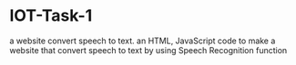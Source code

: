 # IOT-Task-1
a website convert speech to text. an HTML, JavaScript code to make a website that convert speech to text by using Speech Recognition function
